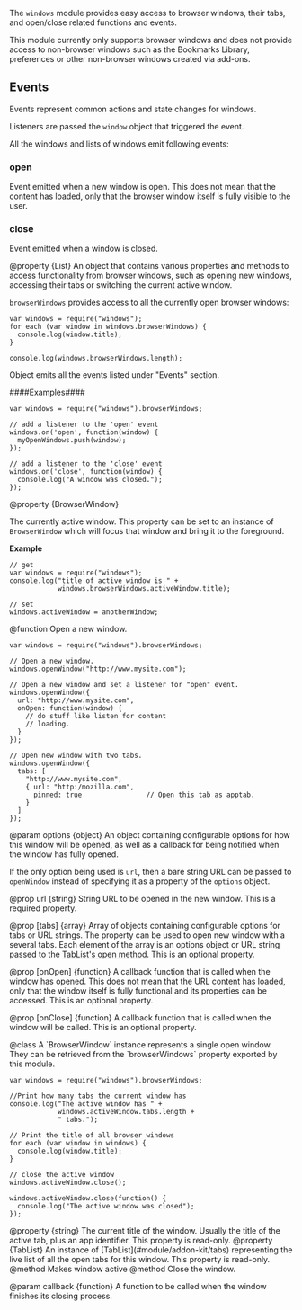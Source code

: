 <!-- contributed by Felipe Gomes [felipc@gmail.com]  -->


The `windows` module provides easy access to browser windows, their
tabs, and open/close related functions and events.

This module currently only supports browser windows and does not provide
access to non-browser windows such as the Bookmarks Library, preferences
or other non-browser windows created via add-ons.

Events
------

Events represent common actions and state changes for windows.

Listeners are passed the `window` object that triggered the event.

All the windows and lists of windows emit following events:

### open ###
Event emitted when a new window is open.
This does not mean that the content has loaded, only that the browser window
itself is fully visible to the user.

### close ###
Event emitted when a window is closed.

<api name="browserWindows">
@property {List}
An object that contains various properties and methods to access
functionality from browser windows, such as opening new windows, accessing
their tabs or switching the current active window.

`browserWindows` provides access to all the currently open browser windows:

    var windows = require("windows");
    for each (var window in windows.browserWindows) {
      console.log(window.title);
    }

    console.log(windows.browserWindows.length);

Object emits all the events listed under "Events" section.

####Examples####

    var windows = require("windows").browserWindows;

    // add a listener to the 'open' event
    windows.on('open', function(window) {
      myOpenWindows.push(window);
    });

    // add a listener to the 'close' event
    windows.on('close', function(window) {
      console.log("A window was closed.");
    });

<api name="activeWindow">
@property {BrowserWindow}

The currently active window. This property can be set to an instance of
`BrowserWindow` which will focus that window and bring it to the foreground.

**Example**

    // get
    var windows = require("windows");
    console.log("title of active window is " +
                windows.browserWindows.activeWindow.title);

    // set
    windows.activeWindow = anotherWindow;

</api>

</api>

<api name="openWindow">
@function
Open a new window.

    var windows = require("windows").browserWindows;

    // Open a new window.
    windows.openWindow("http://www.mysite.com");

    // Open a new window and set a listener for "open" event.
    windows.openWindow({
      url: "http://www.mysite.com",
      onOpen: function(window) {
        // do stuff like listen for content
        // loading.
      }
    });

    // Open new window with two tabs.
    windows.openWindow({
      tabs: [
        "http://www.mysite.com",
        { url: "http:/mozilla.com",
          pinned: true                // Open this tab as apptab.
        }
      ]
    });

@param options {object}
An object containing configurable options for how this window will be opened,
as well as a callback for being notified when the window has fully opened.

If the only option being used is `url`, then a bare string URL can be passed to
`openWindow` instead of specifying it as a property of the `options` object.

@prop url {string}
String URL to be opened in the new window.
This is a required property.

@prop [tabs] {array}
Array of objects containing configurable options for tabs or URL strings.
The property can be used to open new window with a several tabs. Each element
of the array is an options object or URL string passed to the
[TabList's open method](#module/addon-kit/tabs).
This is an optional property.

@prop [onOpen] {function}
A callback function that is called when the window has opened. This does not
mean that the URL content has loaded, only that the window itself is fully
functional and its properties can be accessed. This is an optional property.

@prop [onClose] {function}
A callback function that is called when the window will be called.
This is an optional property.
</api>

</api>

<api name="BrowserWindow">
@class
A `BrowserWindow` instance represents a single open window. They can be
retrieved from the `browserWindows` property exported by this module.

    var windows = require("windows").browserWindows;

    //Print how many tabs the current window has
    console.log("The active window has " +
                windows.activeWindow.tabs.length +
                " tabs.");

    // Print the title of all browser windows
    for each (var window in windows) {
      console.log(window.title);
    }

    // close the active window
    windows.activeWindow.close();

    windows.activeWindow.close(function() {
      console.log("The active window was closed");
    });

<api name="title">
@property {string}
The current title of the window. Usually the title of the active tab,
plus an app identifier.
This property is read-only.
</api>

<api name="tabs">
@property {TabList}
An instance of [TabList](#module/addon-kit/tabs) representing the live list of
all the open tabs for this window.
This property is read-only.
</api>

<api name="focus">
@method
Makes window active
</api>

<api name="close">
@method
Close the window.

@param callback {function}
A function to be called when the window finishes its closing process.
</api>

</api>

